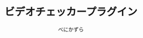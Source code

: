 ---
title: ビデオチェッカープラグイン
description: 映像アイテム(図形アイテムや動画アイテム等)の内部数値を調べることができる映像エフェクトです
author: べにかずら
date:
keywords: [""]
category: [""]
---